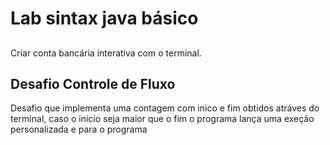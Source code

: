 # Lab sintax java básico

## 
Criar conta bancária interativa com o terminal.

## Desafio Controle de Fluxo
Desafio que implementa uma contagem com inico e fim obtidos atráves do terminal, caso o inicio seja maior que o fim o programa lança uma exeção personalizada e para o programa
